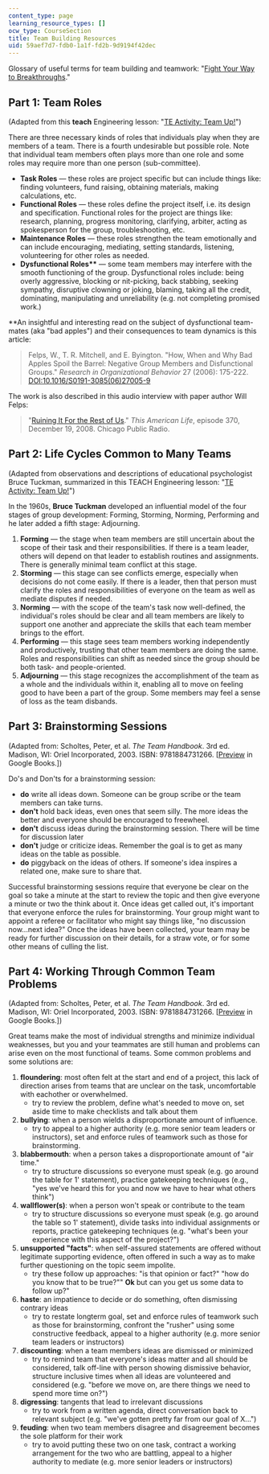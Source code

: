 ```yaml
---
content_type: page
learning_resource_types: []
ocw_type: CourseSection
title: Team Building Resources
uid: 59aef7d7-fdb0-1a1f-fd2b-9d9194f42dec
---
```


Glossary of useful terms for team building and teamwork: "[Fight Your Way to Breakthroughs](http://the99percent.com/tips/5673/fight-your-way-to-breakthroughs)."

Part 1: Team Roles
------------------

(Adapted from this **teach** Engineering lesson: "[TE Activity: Team Up!](http://www.teachengineering.com/view_activity.php?url=http://www.teachengineering.com/collection/cub_/activities/cub_mechanics/cub_mechanics_lesson07_activity2.xml)")

There are three necessary kinds of roles that individuals play when they are members of a team. There is a fourth undesirable but possible role. Note that individual team members often plays more than one role and some roles may require more than one person (sub-committee).

*   **Task Roles** — these roles are project specific but can include things like: finding volunteers, fund raising, obtaining materials, making calculations, etc.
*   **Functional Roles** — these roles define the project itself, i.e. its design and specification. Functional roles for the project are things like: research, planning, progress monitoring, clarifying, arbiter, acting as spokesperson for the group, troubleshooting, etc.
*   **Maintenance Roles** — these roles strengthen the team emotionally and can include encouraging, mediating, setting standards, listening, volunteering for other roles as needed.
*   **Dysfunctional Roles\*\*** — some team members may interfere with the smooth functioning of the group. Dysfunctional roles include: being overly aggressive, blocking or nit-picking, back stabbing, seeking sympathy, disruptive clowning or joking, blaming, taking all the credit, dominating, manipulating and unreliability (e.g. not completing promised work.)

\*\*An insightful and interesting read on the subject of dysfunctional team-mates (aka "bad apples") and their consequences to team dynamics is this article:

> Felps, W., T. R. Mitchell, and E. Byington. "How, When and Why Bad Apples Spoil the Barrel: Negative Group Members and Disfunctional Groups." _Research in Organizational Behavior_ 27 (2006): 175-222. [DOI:10.1016/S0191-3085(06)27005-9](http://hdl.handle.net/10.1016/S0191-3085(06)27005-9)

The work is also described in this audio interview with paper author Will Felps:

> "[Ruining It For the Rest of Us](http://www.thisamericanlife.org/Radio_Episode.aspx?sched=1275)." _This American Life_, episode 370, December 19, 2008. Chicago Public Radio.

Part 2: Life Cycles Common to Many Teams
----------------------------------------

(Adapted from observations and descriptions of educational psychologist Bruce Tuckman, summarized in this TEACH Engineering lesson: "[TE Activity: Team Up!](http://www.teachengineering.com/view_activity.php?url=http://www.teachengineering.com/collection/cub_/activities/cub_mechanics/cub_mechanics_lesson07_activity2.xml)")

In the 1960s, **Bruce Tuckman** developed an influential model of the four stages of group development: Forming, Storming, Norming, Performing and he later added a fifth stage: Adjourning.

1.  **Forming** — the stage when team members are still uncertain about the scope of their task and their responsibilities. If there is a team leader, others will depend on that leader to establish routines and assignments. There is generally minimal team conflict at this stage.
2.  **Storming** — this stage can see conflicts emerge, especially when decisions do not come easily. If there is a leader, then that person must clarify the roles and responsibilities of everyone on the team as well as mediate disputes if needed.
3.  **Norming** — with the scope of the team's task now well-defined, the individual's roles should be clear and all team members are likely to support one another and appreciate the skills that each team member brings to the effort.
4.  **Performing** — this stage sees team members working independently and productively, trusting that other team members are doing the same. Roles and responsibilities can shift as needed since the group should be both task- and people-oriented.
5.  **Adjourning** — this stage recognizes the accomplishment of the team as a whole and the individuals within it, enabling all to move on feeling good to have been a part of the group. Some members may feel a sense of loss as the team disbands.

Part 3: Brainstorming Sessions
------------------------------

(Adapted from: Scholtes, Peter, et al. _The Team Handbook_. 3rd ed. Madison, WI: Oriel Incorporated, 2003. ISBN: 9781884731266. \[[Preview](
http://books.google.com/books?id=ZCW8b3uai04C&pg=PAfrontcover) in Google Books.\])

Do's and Don'ts for a brainstorming session:

*   **do** write all ideas down. Someone can be group scribe or the team members can take turns.
*   **don't** hold back ideas, even ones that seem silly. The more ideas the better and everyone should be encouraged to freewheel.
*   **don't** discuss ideas during the brainstorming session. There will be time for discussion later
*   **don't** judge or criticize ideas. Remember the goal is to get as many ideas on the table as possible.
*   **do** piggyback on the ideas of others. If someone's idea inspires a related one, make sure to share that.

Successful brainstorming sessions require that everyone be clear on the goal so take a minute at the start to review the topic and then give everyone a minute or two the think about it. Once ideas get called out, it's important that everyone enforce the rules for brainstorming. Your group might want to appoint a referee or facilitator who might say things like, "no discussion now...next idea?" Once the ideas have been collected, your team may be ready for further discussion on their details, for a straw vote, or for some other means of culling the list.

Part 4: Working Through Common Team Problems
--------------------------------------------

(Adapted from: Scholtes, Peter, et al. _The Team Handbook_. 3rd ed. Madison, WI: Oriel Incorporated, 2003. ISBN: 9781884731266. \[[Preview](http://books.google.com/books?id=ZCW8b3uai04C) in Google Books.\])

Great teams make the most of individual strengths and minimize individual weaknesses, but you and your teammates are still human and problems can arise even on the most functional of teams. Some common problems and some solutions are:

1.  **floundering**: most often felt at the start and end of a project, this lack of direction arises from teams that are unclear on the task, uncomfortable with eachother or overwhelmed.
    *   try to review the problem, define what's needed to move on, set aside time to make checklists and talk about them
2.  **bullying**: when a person wields a disproportionate amount of influence.
    *   try to appeal to a higher authority (e.g. more senior team leaders or instructors), set and enforce rules of teamwork such as those for brainstorming.
3.  **blabbermouth**: when a person takes a disproportionate amount of "air time."
    *   try to structure discussions so everyone must speak (e.g. go around the table for 1' statement), practice gatekeeping techniques (e.g., "yes we've heard this for you and now we have to hear what others think")
4.  **wallflower(s)**: when a person won't speak or contribute to the team
    *   try to structure discussions so everyone must speak (e.g. go around the table so 1' statement), divide tasks into individual assignments or reports, practice gatekeeping techniques (e.g. "what's been your experience with this aspect of the project?")
5.  **unsupported "facts"**: when self-assured statements are offered without legitimate supporting evidence, often offered in such a way as to make further questioning on the topic seem impolite.
    *   try these follow up approaches: "is that opinion or fact?" "how do you know that to be true?"" **Ok** but can you get us some data to follow up?"
6.  **haste**: an impatience to decide or do something, often dismissing contrary ideas
    *   try to restate longterm goal, set and enforce rules of teamwork such as those for brainstorming, confront the "rusher" using some constructive feedback, appeal to a higher authority (e.g. more senior team leaders or instructors)
7.  **discounting**: when a team members ideas are dismissed or minimized
    *   try to remind team that everyone's ideas matter and all should be considered, talk off-line with person showing dismissive behavior, structure inclusive times when all ideas are volunteered and considered (e.g. "before we move on, are there things we need to spend more time on?")
8.  **digressing**: tangents that lead to irrelevant discussions
    *   try to work from a written agenda, direct conversation back to relevant subject (e.g. "we've gotten pretty far from our goal of X...")
9.  **feuding**: when two team members disagree and disagreement becomes the sole platform for their work
    *   try to avoid putting these two on one task, contract a working arrangement for the two who are battling, appeal to a higher authority to mediate (e.g. more senior leaders or instructors)